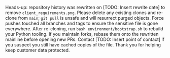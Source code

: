 Heads-up: repository history was rewritten on [TODO: Insert rewrite date] to remove `client_requirements.png`.
Please delete any existing clones and re-clone from `main`; `git pull` is unsafe and will resurrect purged objects.
Force pushes touched all branches and tags to ensure the sensitive file is gone everywhere.
After re-cloning, run `bash environment/bootstrap.sh` to rebuild your Python tooling.
If you maintain forks, rebase them onto the rewritten mainline before opening new PRs.
Contact [TODO: Insert point of contact] if you suspect you still have cached copies of the file.
Thank you for helping keep customer data protected.
